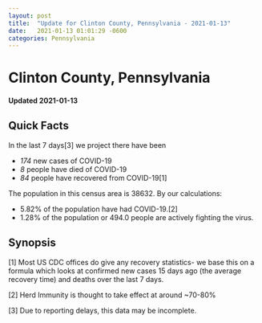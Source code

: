 ```yaml
---
layout: post
title:  "Update for Clinton County, Pennsylvania - 2021-01-13"
date:   2021-01-13 01:01:29 -0600
categories: Pennsylvania
---
```


# Clinton County, Pennsylvania
#### Updated 2021-01-13

## Quick Facts

In the last 7 days[3] we project there have been
- *174* new cases of COVID-19
- *8* people have died of COVID-19
- *84* people have recovered from COVID-19[1]

The population in this census area is 38632. By our calculations:
- 5.82% of the population have had COVID-19.[2]
- 1.28% of the population or 494.0 people are actively fighting the virus.

## Synopsis




[1] Most US CDC offices do give any recovery statistics- we base this on a formula which looks at confirmed new cases
15 days ago (the average recovery time) and deaths over the last 7 days.

[2] Herd Immunity is thought to take effect at around ~70-80%

[3] Due to reporting delays, this data may be incomplete.
 
    